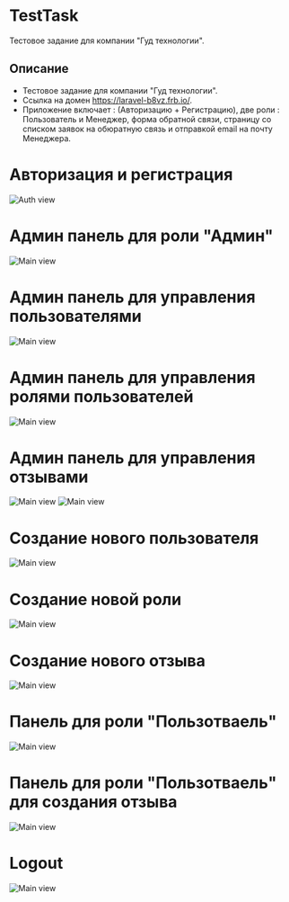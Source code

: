 # TestTask
Тестовое задание для компании "Гуд технологии".
## Описание
* Тестовое задание для компании "Гуд технологии".
* Ссылка на домен https://laravel-b8vz.frb.io/. 
* Приложение включает : (Авторизацию + Регистрацию), две роли : Пользователь и Менеджер, форма обратной связи, страницу со списком заявок на обюратную связь и отправкой email на почту Менеджера.
# Авторизация и регистрация
![Auth view](screenshots/auth+reg_page.png)
# Админ панель для роли "Админ"
![Main view](screenshots/admin_panel_page.png)
# Админ панель для управления пользователями
![Main view](screenshots/manage_user_admin_panel_page.png)
# Админ панель для управления ролями пользователей
![Main view](screenshots/manage_role_admin_panel_page.png)
# Админ панель для управления отзывами
![Main view](screenshots/manage_feedback_admin_panel_page.png)
![Main view](screenshots/manage_feedback_admin_panel_page_2.png)
# Создание нового пользователя
![Main view](screenshots/create_user_page_2.png)
# Создание новой роли
![Main view](screenshots/create_role_page_1.png)
# Создание нового отзыва
![Main view](screenshots/create_feedback_page_1.png)
# Панель для роли "Пользотваель"
![Main view](screenshots/user_panel.png)
# Панель для роли "Пользотваель" для создания отзыва
![Main view](screenshots/user_feedback_panel.png)
# Logout
![Main view](screenshots/logout.png)
